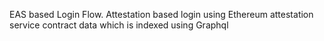 EAS based Login Flow.
Attestation based login using Ethereum attestation service contract data which is indexed using Graphql

